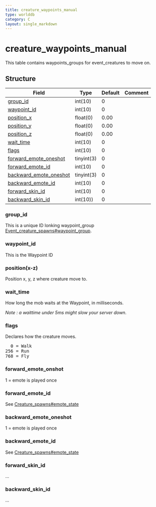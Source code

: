 ```yaml
---
title: creature_waypoints_manual
type: worlddb
category: C
layout: single_markdown
---
```


# creature_waypoints_manual
This table contains waypoints_groups for event_creatures to move on.

## Structure

Field                                                                                                                 | Type       | Default | Comment
--------------------------------------------------------------------------------------------------------------------- | ---------- | ------- | -------
[group_id](#group_id)                             | int(10)    | 0       |        
[waypoint_id](#waypoint_id)                       | int(10)    | 0       |        
[position_x](#position_x_z)                       | float(0)   | 0.00    |        
[position_y](#position_x_z)                       | float(0)   | 0.00    |        
[position_z](#position_x_z)                       | float(0)   | 0.00    |        
[wait_time](#waittime)                            | int(10)    | 0       |        
[flags](#flags)                                   | int(10)    | 0       |        
[forward_emote_oneshot](#forward_emote_oneshot)   | tinyint(3) | 0       |        
[forward_emote_id](#forward_emote_id)             | int(10)    | 0       |        
[backward_emote_oneshot](#backward_emote_oneshot) | tinyint(3) | 0       |        
[backward_emote_id](#backward_emote_id)           | int(10)    | 0       |        
[forward_skin_id](#forward_skin_id)               | int(10)    | 0       |        
[backward_skin_id](#backward_skin_id)             | int(10))   | 0       |        

### group_id

This is a unique ID lonking waypoint_group [Event_creature_spawns#waypoint_group](/Wiki/database/world/event_creature_spawns/#waypoint_group "Event creature spawns").

### waypoint_id

This is the Waypoint ID

### position(x-z)

Position x, y, z where creature move to.

### wait_time

How long the mob waits at the Waypoint, in milliseconds.

_Note : a waittime under 5ms might slow your server down._

### flags

Declares how the creature moves.

<pre>
  0 = Walk
256 = Run
768 = Fly
</pre>

### forward_emote_onshot

1 = emote is played once

### forward_emote_id

See [Creature_spawns#emote_state](/Wiki/database/world/creature_spawns/#emote_state "Creature spawns")

### backward_emote_oneshot

1 = emote is played once

### backward_emote_id

See [Creature_spawns#emote_state](/Wiki/database/world/creature_spawns/#emote_state "Creature spawns")

### forward_skin_id

...

### backward_skin_id

...